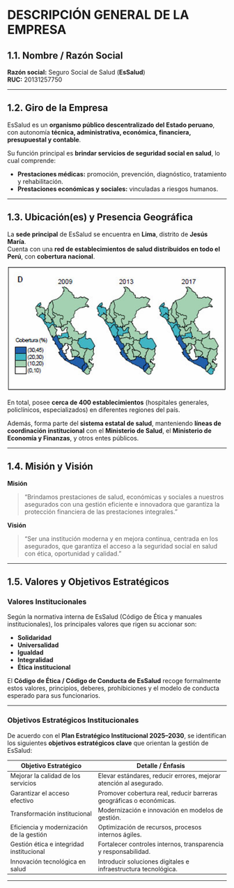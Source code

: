 # DESCRIPCIÓN GENERAL DE LA EMPRESA

## 1.1. Nombre / Razón Social

**Razón social:** Seguro Social de Salud (**EsSalud**)  
**RUC:** 20131257750

---

## 1.2. Giro de la Empresa

EsSalud es un **organismo público descentralizado del Estado peruano**, con autonomía **técnica, administrativa, económica, financiera, presupuestal y contable**.

Su función principal es **brindar servicios de seguridad social en salud**, lo cual comprende:

- **Prestaciones médicas:** promoción, prevención, diagnóstico, tratamiento y rehabilitación.  
- **Prestaciones económicas y sociales:** vinculadas a riesgos humanos.

---

## 1.3. Ubicación(es) y Presencia Geográfica

La **sede principal** de EsSalud se encuentra en **Lima**, distrito de **Jesús María**.  
Cuenta con una **red de establecimientos de salud distribuidos en todo el Perú**, con **cobertura nacional**.

![](O1_1.png)

En total, posee **cerca de 400 establecimientos** (hospitales generales, policlínicos, especializados) en diferentes regiones del país.  

Además, forma parte del **sistema estatal de salud**, manteniendo **líneas de coordinación institucional** con el **Ministerio de Salud**, el **Ministerio de Economía y Finanzas**, y otros entes públicos.

---

## 1.4. Misión y Visión

**Misión**  
> “Brindamos prestaciones de salud, económicas y sociales a nuestros asegurados con una gestión eficiente e innovadora que garantiza la protección financiera de las prestaciones integrales.”

**Visión**  
> “Ser una institución moderna y en mejora continua, centrada en los asegurados, que garantiza el acceso a la seguridad social en salud con ética, oportunidad y calidad.”

---

## 1.5. Valores y Objetivos Estratégicos

### Valores Institucionales

Según la normativa interna de EsSalud (Código de Ética y manuales institucionales), los principales valores que rigen su accionar son:

- **Solidaridad**  
- **Universalidad**  
- **Igualdad**  
- **Integralidad**  
- **Ética institucional**

El **Código de Ética / Código de Conducta de EsSalud** recoge formalmente estos valores, principios, deberes, prohibiciones y el modelo de conducta esperado para sus funcionarios.

---

### Objetivos Estratégicos Institucionales

De acuerdo con el **Plan Estratégico Institucional 2025–2030**, se identifican los siguientes **objetivos estratégicos clave** que orientan la gestión de EsSalud:

| **Objetivo Estratégico**               | **Detalle / Énfasis**                                                                 |
|----------------------------------------|----------------------------------------------------------------------------------------|
| Mejorar la calidad de los servicios     | Elevar estándares, reducir errores, mejorar atención al asegurado.                    |
| Garantizar el acceso efectivo           | Promover cobertura real, reducir barreras geográficas o económicas.                   |
| Transformación institucional            | Modernización e innovación en modelos de gestión.                                     |
| Eficiencia y modernización de la gestión| Optimización de recursos, procesos internos ágiles.                                   |
| Gestión ética e integridad institucional| Fortalecer controles internos, transparencia y responsabilidad.                       |
| Innovación tecnológica en salud         | Introducir soluciones digitales e infraestructura tecnológica.                         |

---

